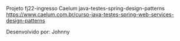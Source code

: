 Projeto fj22-ingresso Caelum 
java-testes-spring-design-patterns 
https://www.caelum.com.br/curso-java-testes-spring-web-services-design-patterns

Desenvolvido por: Johnny




 
